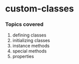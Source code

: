 # custom-classes
###  Topics covered

1. defining classes
2. initializing classes
3. instance methods
4. special methods
5. properties
